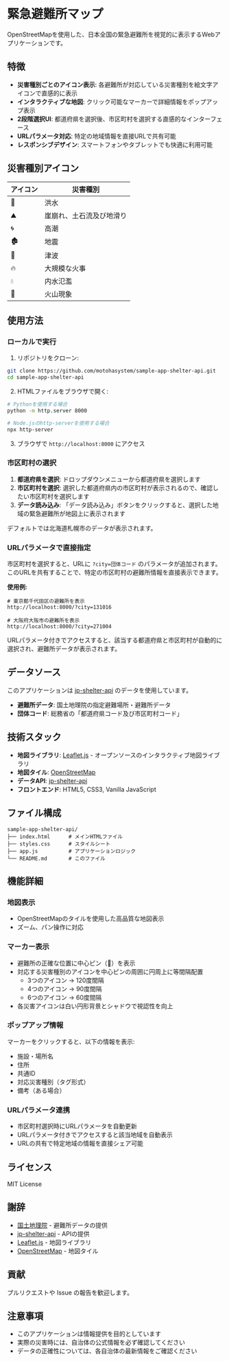 # 緊急避難所マップ

OpenStreetMapを使用した、日本全国の緊急避難所を視覚的に表示するWebアプリケーションです。

## 特徴

- **災害種別ごとのアイコン表示**: 各避難所が対応している災害種別を絵文字アイコンで直感的に表示
- **インタラクティブな地図**: クリック可能なマーカーで詳細情報をポップアップ表示
- **2段階選択UI**: 都道府県を選択後、市区町村を選択する直感的なインターフェース
- **URLパラメータ対応**: 特定の地域情報を直接URLで共有可能
- **レスポンシブデザイン**: スマートフォンやタブレットでも快適に利用可能

## 災害種別アイコン

| アイコン | 災害種別 |
|---------|---------|
| 🌊 | 洪水 |
| ⛰️ | 崖崩れ、土石流及び地滑り |
| 🌀 | 高潮 |
| 🏚️ | 地震 |
| 🌊 | 津波 |
| 🔥 | 大規模な火事 |
| 💧 | 内水氾濫 |
| 🌋 | 火山現象 |

## 使用方法

### ローカルで実行

1. リポジトリをクローン:
```bash
git clone https://github.com/motohasystem/sample-app-shelter-api.git
cd sample-app-shelter-api
```

2. HTMLファイルをブラウザで開く:
```bash
# Pythonを使用する場合
python -m http.server 8000

# Node.jsのhttp-serverを使用する場合
npx http-server
```

3. ブラウザで `http://localhost:8000` にアクセス

### 市区町村の選択

1. **都道府県を選択**: ドロップダウンメニューから都道府県を選択します
2. **市区町村を選択**: 選択した都道府県内の市区町村が表示されるので、確認したい市区町村を選択します
3. **データ読み込み**: 「データ読み込み」ボタンをクリックすると、選択した地域の緊急避難所が地図上に表示されます

デフォルトでは北海道札幌市のデータが表示されます。

### URLパラメータで直接指定

市区町村を選択すると、URLに `?city=団体コード` のパラメータが追加されます。このURLを共有することで、特定の市区町村の避難所情報を直接表示できます。

**使用例:**
```
# 東京都千代田区の避難所を表示
http://localhost:8000/?city=131016

# 大阪府大阪市の避難所を表示
http://localhost:8000/?city=271004
```

URLパラメータ付きでアクセスすると、該当する都道府県と市区町村が自動的に選択され、避難所データが表示されます。

## データソース

このアプリケーションは [jp-shelter-api](https://github.com/motohasystem/jp-shelter-api) のデータを使用しています。

- **避難所データ**: 国土地理院の指定避難場所・避難所データ
- **団体コード**: 総務省の「都道府県コード及び市区町村コード」

## 技術スタック

- **地図ライブラリ**: [Leaflet.js](https://leafletjs.com/) - オープンソースのインタラクティブ地図ライブラリ
- **地図タイル**: [OpenStreetMap](https://www.openstreetmap.org/)
- **データAPI**: [jp-shelter-api](https://github.com/motohasystem/jp-shelter-api)
- **フロントエンド**: HTML5, CSS3, Vanilla JavaScript

## ファイル構成

```
sample-app-shelter-api/
├── index.html      # メインHTMLファイル
├── styles.css      # スタイルシート
├── app.js          # アプリケーションロジック
└── README.md       # このファイル
```

## 機能詳細

### 地図表示
- OpenStreetMapのタイルを使用した高品質な地図表示
- ズーム、パン操作に対応

### マーカー表示
- 避難所の正確な位置に中心ピン（📍）を表示
- 対応する災害種別のアイコンを中心ピンの周囲に円周上に等間隔配置
  - 3つのアイコン → 120度間隔
  - 4つのアイコン → 90度間隔
  - 6つのアイコン → 60度間隔
- 各災害アイコンは白い円形背景とシャドウで視認性を向上

### ポップアップ情報
マーカーをクリックすると、以下の情報を表示:
- 施設・場所名
- 住所
- 共通ID
- 対応災害種別（タグ形式）
- 備考（ある場合）

### URLパラメータ連携
- 市区町村選択時にURLパラメータを自動更新
- URLパラメータ付きでアクセスすると該当地域を自動表示
- URLの共有で特定地域の情報を直接シェア可能

## ライセンス

MIT License

## 謝辞

- [国土地理院](https://www.gsi.go.jp/) - 避難所データの提供
- [jp-shelter-api](https://github.com/motohasystem/jp-shelter-api) - APIの提供
- [Leaflet.js](https://leafletjs.com/) - 地図ライブラリ
- [OpenStreetMap](https://www.openstreetmap.org/) - 地図タイル

## 貢献

プルリクエストや Issue の報告を歓迎します。

## 注意事項

- このアプリケーションは情報提供を目的としています
- 実際の災害時には、自治体の公式情報を必ず確認してください
- データの正確性については、各自治体の最新情報をご確認ください
